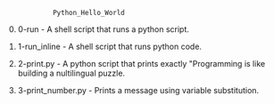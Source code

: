 				Python_Hello_World
0. 0-run - A shell script that runs a python script.

1. 1-run_inline - A shell script that runs python code.

2. 2-print.py - A python script that prints exactly \"Programming is like building a nultilingual puzzle.

3. 3-print_number.py - Prints a message using variable substitution.
